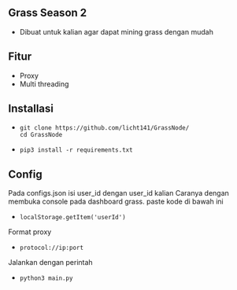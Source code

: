 ## Grass Season 2
- Dibuat untuk kalian agar dapat mining grass dengan mudah
## Fitur
- Proxy
- Multi threading
## Installasi 
-     git clone https://github.com/licht141/GrassNode/
      cd GrassNode
-     pip3 install -r requirements.txt
## Config
Pada configs.json isi user_id dengan user_id kalian
Caranya dengan membuka console pada dashboard grass. paste kode di bawah ini
-     localStorage.getItem('userId')
Format proxy 
-     protocol://ip:port
Jalankan dengan perintah
-     python3 main.py
